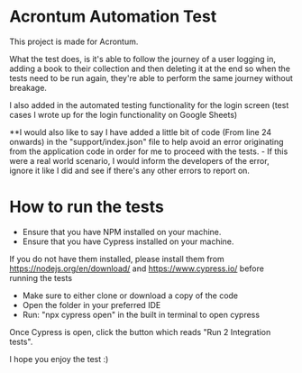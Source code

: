 
# Acrontum Automation Test

This project is made for Acrontum. 

What the test does, is it's able to follow the journey of a user logging in, adding a book to their collection and then deleting it at the end so when the tests need to be run again, they're able to perform the same journey without breakage.

I also added in the automated testing functionality for the login screen (test cases I wrote up for the login functionality on Google Sheets)

**I would also like to say I have added a little bit of code (From line 24 onwards) in the "support/index.json" file to help avoid an error originating from the application code in order for me to proceed with the tests. - If this were a real world scenario, I would inform the developers of the error, ignore it like I did and see if there's any other errors to report on. 

# How to run the tests

* Ensure that you have NPM installed on your machine.
* Ensure that you have Cypress installed on your machine.

If you do not have them installed, please install them from https://nodejs.org/en/download/ and https://www.cypress.io/ before running the tests

* Make sure to either clone or download a copy of the code
* Open the folder in your preferred IDE
* Run: "npx cypress open" in the built in terminal to open cypress

Once Cypress is open, click the button which reads "Run 2 Integration tests".

I hope you enjoy the test :) 





